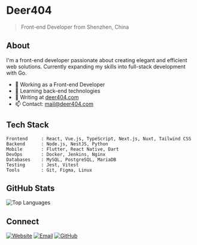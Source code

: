 # Deer404

> Front-end Developer from Shenzhen, China

## About

I'm a front-end developer passionate about creating elegant and efficient web solutions. Currently expanding my skills into full-stack development with Go.

- 🔭 Working as a Front-end Developer
- 🌱 Learning back-end technologies
- 📝 Writing at [deer404.com](https://deer404.com)
- 📫 Contact: mail@deer404.com

## Tech Stack

```
Frontend     : React, Vue.js, TypeScript, Next.js, Nuxt, Tailwind CSS
Backend      : Node.js, NestJS, Python
Mobile       : Flutter, React Native, Dart
DevOps       : Docker, Jenkins, Nginx
Databases    : MySQL, PostgreSQL, MariaDB
Testing      : Jest, Vitest
Tools        : Git, Figma, Linux
```

## GitHub Stats

![Top Languages](https://github-readme-stats.vercel.app/api/top-langs?username=deer404&layout=compact&theme=tokyonight&hide_border=true&count_private=true&langs_count=8&size_weight=0.5&count_weight=0.5&hide=makefile)

## Connect

[![Website](https://img.shields.io/badge/Website-deer404.com-blue?style=flat-square)](https://deer404.com)
[![Email](https://img.shields.io/badge/Email-mail@deer404.com-red?style=flat-square)](mailto:mail@deer404.com)
[![GitHub](https://img.shields.io/badge/GitHub-Deer404-181717?style=flat-square)](https://github.com/Deer404)